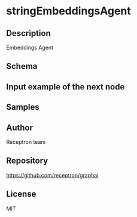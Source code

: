 # stringEmbeddingsAgent

## Description

Embeddings Agent

## Schema

## Input example of the next node

## Samples

## Author

Receptron team

## Repository

https://github.com/receptron/graphai

## License

MIT
